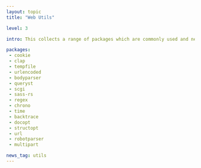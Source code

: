 ```yaml
---
layout: topic
title: "Web Utils"

level: 3

intro: This collects a range of packages which are commonly used and needed in web development, like URL or HTTP-Body-parsers.

packages:
 - cookie
 - clap
 - tempfile
 - urlencoded
 - bodyparser
 - queryst
 - scgi
 - sass-rs
 - regex
 - chrono
 - time
 - backtrace
 - docopt
 - structopt
 - url
 - robotparser
 - multipart

news_tag: utils
---
```

